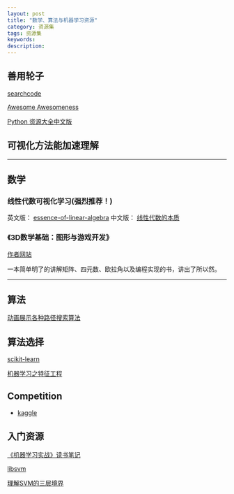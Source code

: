 ```yaml
---
layout: post
title: "数学、算法与机器学习资源"
category: 资源集
tags: 资源集
keywords: 
description: 
---
```


## 善用轮子
[searchcode](https://searchcode.com/)

[Awesome Awesomeness](https://github.com/bayandin/awesome-awesomeness)

[Python 资源大全中文版](https://github.com/jobbole/awesome-python-cn)

## 可视化方法能加速理解

---
## 数学
### 线性代数可视化学习(强烈推荐！)

英文版： [essence-of-linear-algebra](http://www.3blue1brown.com/essence-of-linear-algebra/)
中文版： [线性代数的本质](http://www.bilibili.com/video/av6731067/)

### 《3D数学基础：图形与游戏开发》
[作者网站](http://gamemath.com/)

一本简单明了的讲解矩阵、四元数、欧拉角以及编程实现的书，讲出了所以然。



---
## 算法

[动画展示各种路径搜索算法](http://netsmell.com/post/pathfinding.html)


## 算法选择

[scikit-learn](http://scikit-learn.org/stable/tutorial/machine_learning_map/)

[机器学习之特征工程 ](http://blog.csdn.net/dream_angel_z/article/details/49388733)


## Competition

* [kaggle](https://www.kaggle.com)


## 入门资源
[《机器学习实战》读书笔记](http://www.pythoner.com/238.html)



[libsvm](www.csie.ntu.edu.tw/~cjlin/libsvm/)

[理解SVM的三层境界](http://blog.csdn.net/v_july_v/article/details/7624837)



